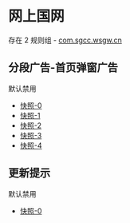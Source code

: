 # 网上国网

存在 2 规则组 - [com.sgcc.wsgw.cn](/src/apps/com.sgcc.wsgw.cn.ts)

## 分段广告-首页弹窗广告

默认禁用

- [快照-0](https://i.gkd.li/i/12745042)
- [快照-1](https://i.gkd.li/i/13247655)
- [快照-2](https://i.gkd.li/i/13247655)
- [快照-3](https://i.gkd.li/i/13247655)
- [快照-4](https://i.gkd.li/i/12745042)

## 更新提示

默认禁用

- [快照-0](https://i.gkd.li/i/13501638)
